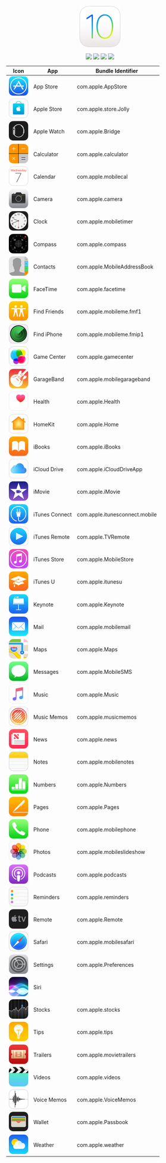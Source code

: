 <p align="center">
  <img src="img/ios10_icon_large_2x.jpg" width="110"/>
</p>
<p align="center">
  <img src="https://img.shields.io/badge/Operating%20System-iOS-blue.svg"/>
  <img src="https://img.shields.io/badge/Build-10.1-blue.svg"/>
  <img src="https://img.shields.io/badge/-Bundle%20Identifiers-blue.svg"/>
  <img src="https://img.shields.io/github/license/joeblau/apple-bundle-identifiers.svg"/>
</p>

| Icon | App | Bundle Identifier |
| --- | --- | --- |
| <img src="img/icon_app_store_large_2x.jpg" width="52"/> | App Store |  com.apple.AppStore |
| <img src="img/icon_apple_store_large_2x.jpg" width="52"/> | Apple Store | com.apple.store.Jolly |
| <img src="img/icon_applewatch_large_2x.jpg" width="52"/> | Apple Watch | com.apple.Bridge |
| <img src="img/icon_calculator_large_2x.jpg" width="52"/> | Calculator | com.apple.calculator |
| <img src="img/icon_calendar_large_2x.jpg" width="52"/> | Calendar | com.apple.mobilecal |
| <img src="img/icon_camera_large_2x.jpg" width="52"/> | Camera | com.apple.camera |
| <img src="img/icon_clock_large_2x.jpg" width="52"/> | Clock | com.apple.mobiletimer |
| <img src="img/icon_compass_large_2x.jpg" width="52"/> | Compass | com.apple.compass |
| <img src="img/icon_contacts_large_2x.jpg" width="52"/> | Contacts | com.apple.MobileAddressBook |
| <img src="img/icon_facetime_large_2x.jpg" width="52"/> | FaceTime | com.apple.facetime |
| <img src="img/icon_find_my_friends_large_2x.jpg" width="52"/> | Find Friends | com.apple.mobileme.fmf1 |
| <img src="img/icon_find_my_phone_large_2x.jpg" width="52"/> | Find iPhone | com.apple.mobileme.fmip1 |
| <img src="img/icon_gamecenter_large_2x.jpg" width="52"/> | Game Center | com.apple.gamecenter |
| <img src="img/icon_garageband_large_2x.jpg" width="52"/> | GarageBand | com.apple.mobilegarageband |
| <img src="img/icon_health_large_2x.jpg" width="52"/> | Health | com.apple.Health |
| <img src="img/icon_homekit_large_2x.jpg" width="52"/> | HomeKit | com.apple.Home |
| <img src="img/icon_ibooks_large_2x.jpg" width="52"/> | iBooks | com.apple.iBooks |
| <img src="img/icon_icloud_drive_large_2x.jpg" width="52"/> | iCloud Drive | com.apple.iCloudDriveApp |
| <img src="img/icon_imovie_large_2x.jpg" width="52"/> | iMovie | com.apple.iMovie |
| <img src="img/icon_itunes_connect_large_2x.jpg" width="52"/> | iTunes Connect | com.apple.itunesconnect.mobile |
| <img src="img/icon_itunes_remote_large_2x.jpg" width="52"/> | iTunes Remote | com.apple.TVRemote |
| <img src="img/icon_itunes_store_large_2x.jpg" width="52"/> | iTunes Store |  com.apple.MobileStore |
| <img src="img/icon_itunesu_large_2x.jpg" width="52"/> | iTunes U | com.apple.itunesu |
| <img src="img/icon_keynote_large_2x.jpg" width="52"/> | Keynote | com.apple.Keynote |
| <img src="img/icon_mail_large_2x.jpg" width="52"/> | Mail | com.apple.mobilemail |
| <img src="img/icon_maps_large_2x.jpg" width="52"/> | Maps | com.apple.Maps |
| <img src="img/icon_messages_large_2x.jpg" width="52"/> | Messages | com.apple.MobileSMS |
| <img src="img/icon_music_large_2x.jpg" width="52"/> | Music | com.apple.Music |
| <img src="img/icon_music-memos_large_2x.jpg" width="52"/> | Music Memos | com.apple.musicmemos |
| <img src="img/icon_news_large_2x.jpg" width="52"/> | News | com.apple.news |
| <img src="img/icon_notes_large_2x.jpg" width="52"/> | Notes | com.apple.mobilenotes |
| <img src="img/icon_numbers_large_2x.jpg" width="52"/> | Numbers | com.apple.Numbers |
| <img src="img/icon_pages_large_2x.jpg" width="52"/> | Pages | com.apple.Pages |
| <img src="img/icon_phone_large_2x.jpg" width="52"/> | Phone | com.apple.mobilephone |
| <img src="img/icon_photos_large_2x.jpg" width="52"/> | Photos | com.apple.mobileslideshow |
| <img src="img/icon_podcasts_large_2x.jpg" width="52"/> | Podcasts | com.apple.podcasts |
| <img src="img/icon_reminders_large_2x.jpg" width="52"/> | Reminders | com.apple.reminders |
| <img src="img/icon_remote_large_2x.jpg" width="52"/> | Remote | com.apple.Remote |
| <img src="img/icon_safari_large_2x.jpg" width="52"/> | Safari | com.apple.mobilesafari |
| <img src="img/icon_settings_large_2x.jpg" width="52"/> | Settings | com.apple.Preferences |
| <img src="img/icon_siri_large_2x.jpg" width="52"/> | Siri |  |
| <img src="img/icon_stocks_large_2x.jpg" width="52"/> | Stocks | com.apple.stocks |
| <img src="img/icon_tips_large_2x.jpg" width="52"/> | Tips | com.apple.tips |
| <img src="img/icon_trailers_large_2x.jpg" width="52"/> | Trailers | com.apple.movietrailers |
| <img src="img/icon_videos_large_2x.jpg" width="52"/> | Videos | com.apple.videos |
| <img src="img/icon_voicememo_large_2x.jpg" width="52"/> | Voice Memos |  com.apple.VoiceMemos |
| <img src="img/icon_wallet_large_2x.jpg" width="52"/> | Wallet | com.apple.Passbook |
| <img src="img/icon_weather_large_2x.jpg" width="52"/> | Weather | com.apple.weather |
